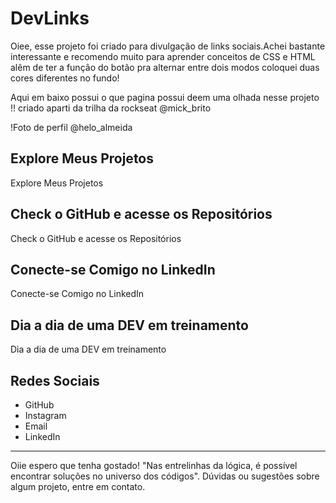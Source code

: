 # DevLinks
Oiee, esse projeto foi criado para divulgação de links sociais.Achei bastante interessante e recomendo muito para aprender 
conceitos de CSS e HTML alêm de ter a função do botão pra alternar entre dois modos coloquei duas cores diferentes no fundo!

Aqui em baixo possui o que pagina possui deem uma olhada nesse projeto !!
criado aparti da trilha da rockseat @mick_brito

!Foto de perfil
@helo_almeida

## Explore Meus Projetos
Explore Meus Projetos <!--adicionar portifolio mais tarde -->

## Check o GitHub e acesse os Repositórios
Check o GitHub e acesse os Repositórios

## Conecte-se Comigo no LinkedIn
Conecte-se Comigo no LinkedIn

## Dia a dia de uma DEV em treinamento
Dia a dia de uma DEV em treinamento

## Redes Sociais
- GitHub
- Instagram
- Email
- LinkedIn

---

Oiie espero que tenha gostado!
"Nas entrelinhas da lógica, é possível encontrar soluções no universo dos códigos". 
Dúvidas ou sugestões sobre algum projeto, entre em contato.
